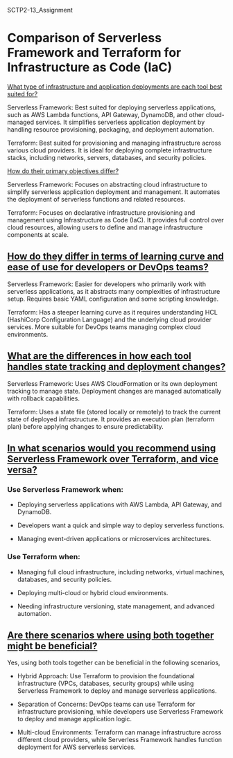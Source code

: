 SCTP2-13_Assignment

# Comparison of Serverless Framework and Terraform for Infrastructure as Code (IaC)

<u>What type of infrastructure and application deployments are each tool best suited for?</u>

Serverless Framework: Best suited for deploying serverless applications, such as AWS Lambda functions, API Gateway, DynamoDB, and other cloud-managed services. It simplifies serverless application deployment by handling resource provisioning, packaging, and deployment automation.

Terraform: Best suited for provisioning and managing infrastructure across various cloud providers. It is ideal for deploying complete infrastructure stacks, including networks, servers, databases, and security policies.

<u>How do their primary objectives differ?</u>

Serverless Framework: Focuses on abstracting cloud infrastructure to simplify serverless application deployment and management. It automates the deployment of serverless functions and related resources.

Terraform: Focuses on declarative infrastructure provisioning and management using Infrastructure as Code (IaC). It provides full control over cloud resources, allowing users to define and manage infrastructure components at scale.

## <u>How do they differ in terms of learning curve and ease of use for developers or DevOps teams?</u>

Serverless Framework: Easier for developers who primarily work with serverless applications, as it abstracts many complexities of infrastructure setup. Requires basic YAML configuration and some scripting knowledge.

Terraform: Has a steeper learning curve as it requires understanding HCL (HashiCorp Configuration Language) and the underlying cloud provider services. More suitable for DevOps teams managing complex cloud environments.

## <u>What are the differences in how each tool handles state tracking and deployment changes?</u>

Serverless Framework: Uses AWS CloudFormation or its own deployment tracking to manage state. Deployment changes are managed automatically with rollback capabilities.

Terraform: Uses a state file (stored locally or remotely) to track the current state of deployed infrastructure. It provides an execution plan (terraform plan) before applying changes to ensure predictability.

## <u>In what scenarios would you recommend using Serverless Framework over Terraform, and vice versa?</u>

### Use Serverless Framework when:

- Deploying serverless applications with AWS Lambda, API Gateway, and DynamoDB.

- Developers want a quick and simple way to deploy serverless functions.

- Managing event-driven applications or microservices architectures.

### Use Terraform when:

- Managing full cloud infrastructure, including networks, virtual machines, databases, and security policies.

- Deploying multi-cloud or hybrid cloud environments.

- Needing infrastructure versioning, state management, and advanced automation.

## <u>Are there scenarios where using both together might be beneficial?</u>

Yes, using both tools together can be beneficial in the following scenarios,

- Hybrid Approach: Use Terraform to provision the foundational infrastructure (VPCs, databases, security groups) while using Serverless Framework to deploy and manage serverless applications.

- Separation of Concerns: DevOps teams can use Terraform for infrastructure provisioning, while developers use Serverless Framework to deploy and manage application logic.

- Multi-cloud Environments: Terraform can manage infrastructure across different cloud providers, while Serverless Framework handles function deployment for AWS serverless services.
